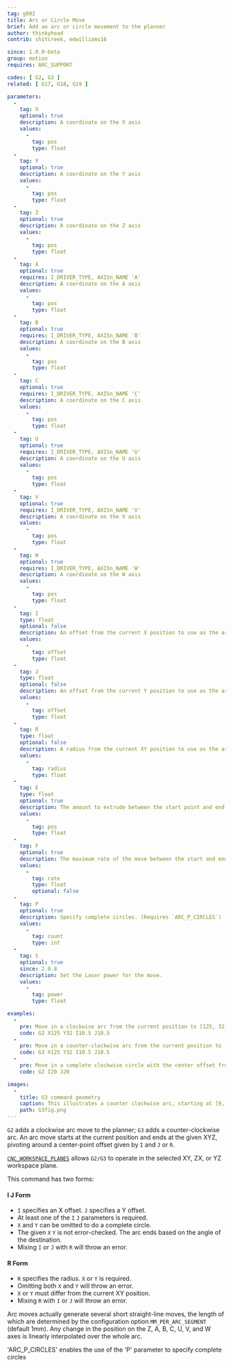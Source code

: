 ```yaml
---
tag: g002
title: Arc or Circle Move
brief: Add an arc or circle movement to the planner
author: thinkyhead
contrib: shitcreek, edwilliams16

since: 1.0.0-beta
group: motion
requires: ARC_SUPPORT

codes: [ G2, G3 ]
related: [ G17, G18, G19 ]

parameters:
  -
    tag: X
    optional: true
    description: A coordinate on the X axis
    values:
      -
        tag: pos
        type: float
  -
    tag: Y
    optional: true
    description: A coordinate on the Y axis
    values:
      -
        tag: pos
        type: float
  -
    tag: Z
    optional: true
    description: A coordinate on the Z axis
    values:
      -
        tag: pos
        type: float
  -
    tag: A
    optional: true
    requires: I_DRIVER_TYPE, AXISn_NAME 'A'
    description: A coordinate on the A axis
    values:
      -
        tag: pos
        type: float
  -
    tag: B
    optional: true
    requires: I_DRIVER_TYPE, AXISn_NAME 'B'
    description: A coordinate on the B axis
    values:
      -
        tag: pos
        type: float
  -
    tag: C
    optional: true
    requires: I_DRIVER_TYPE, AXISn_NAME 'C'
    description: A coordinate on the C axis
    values:
      -
        tag: pos
        type: float
  -
    tag: U
    optional: true
    requires: I_DRIVER_TYPE, AXISn_NAME 'U'
    description: A coordinate on the U axis
    values:
      -
        tag: pos
        type: float
  -
    tag: V
    optional: true
    requires: I_DRIVER_TYPE, AXISn_NAME 'V'
    description: A coordinate on the V axis
    values:
      -
        tag: pos
        type: float
  -
    tag: W
    optional: true
    requires: I_DRIVER_TYPE, AXISn_NAME 'W'
    description: A coordinate on the W axis
    values:
      -
        tag: pos
        type: float
  -
    tag: I
    type: float
    optional: false
    description: An offset from the current X position to use as the arc center
    values:
      -
        tag: offset
        type: float
  -
    tag: J
    type: float
    optional: false
    description: An offset from the current Y position to use as the arc center
    values:
      -
        tag: offset
        type: float
  -
    tag: R
    type: float
    optional: false
    description: A radius from the current XY position to use as the arc center
    values:
      -
        tag: radius
        type: float
  -
    tag: E
    type: float
    optional: true
    description: The amount to extrude between the start point and end point
    values:
      -
        tag: pos
        type: float
  -
    tag: F
    optional: true
    description: The maximum rate of the move between the start and end point. For moves involving all primary axes (XYZ), the feed rate is applied along the helical trajectory. The feedrate set here applies to subsequent moves that omit this parameter. Feedrate is interpreted in accordance with specifications for LinuxCNC in its default state (trivial kinematics, CANON_XYZ feed reference mode, Units-Per-Minute mode). For details, refer to the LinuxCNC documentation (https://linuxcnc.org/docs/html/gcode/machining-center.html#sub:feed-rate).
    values:
      -
        tag: rate
        type: float
        optional: false
  -
    tag: P
    optional: true
    description: Specify complete circles. (Requires `ARC_P_CIRCLES`)
    values:
      -
        tag: count
        type: int
  -
    tag: S
    optional: true
    since: 2.0.8
    description: Set the Laser power for the move.
    values:
      -
        tag: power
        type: float

examples:
  -
    pre: Move in a clockwise arc from the current position to [125, 32] with the center offset from the current position by (10.5, 10.5).
    code: G2 X125 Y32 I10.5 J10.5
  -
    pre: Move in a counter-clockwise arc from the current position to [125, 32] with the center offset from the current position by (10.5, 10.5).
    code: G3 X125 Y32 I10.5 J10.5
  -
    pre: Move in a complete clockwise circle with the center offset from the current position by [20, 20].
    code: G2 I20 J20

images:
  -
    title: G3 command geometry
    caption: This illustrates a counter clockwise arc, starting at [9, 6]. It can be generated either by `G3 X2 Y7 I-4 J-3` or `G3 X2 Y7 R5`
    path: G3fig.png
---
```


`G2` adds a clockwise arc move to the planner; `G3` adds a counter-clockwise arc. An arc move starts at the current position and ends at the given XYZ, pivoting around a center-point offset given by `I` and `J` or `R`.

[`CNC_WORKSPACE_PLANES`](/docs/gcode/G017-G019.html) allows `G2/G3` to operate in the selected XY, ZX, or YZ workspace plane.

This command has two forms:
#### I J Form

 - `I` specifies an X offset. `J` specifies a Y offset.
 - At least one of the `I` `J` parameters is required.
 - `X` and `Y` can be omitted to do a complete circle.
 - The given `X` `Y` is not error-checked.
   The arc ends based on the angle of the destination.
 - Mixing `I` or `J` with `R` will throw an error.

#### R Form
 - `R` specifies the radius. `X` or `Y` is required.
 - Omitting both `X` and `Y` will throw an error.
 - `X` or `Y` must differ from the current XY position.
 - Mixing `R` with `I` or `J` will throw an error.

Arc moves actually generate several short straight-line moves, the length of which are determined by the configuration option `MM_PER_ARC_SEGMENT` (default 1mm). Any change in the position on the Z, A, B, C, U, V, and W axes is linearly interpolated over the whole arc.

'ARC_P_CIRCLES' enables the use of the 'P' parameter to specify complete circles
